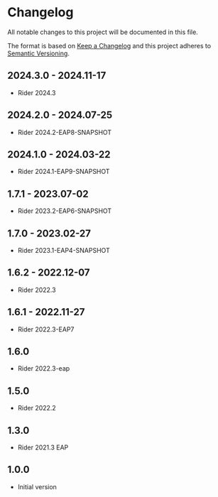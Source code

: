 # Changelog
All notable changes to this project will be documented in this file.

The format is based on [Keep a Changelog](http://keepachangelog.com/en/1.0.0/)
and this project adheres to [Semantic Versioning](http://semver.org/spec/v2.0.0.html).

## 2024.3.0 - 2024.11-17
- Rider 2024.3

## 2024.2.0 - 2024.07-25
- Rider 2024.2-EAP8-SNAPSHOT

## 2024.1.0 - 2024.03-22
- Rider 2024.1-EAP9-SNAPSHOT

## 1.7.1 - 2023.07-02
- Rider 2023.2-EAP6-SNAPSHOT

## 1.7.0 - 2023.02-27
- Rider 2023.1-EAP4-SNAPSHOT

## 1.6.2 - 2022.12-07
- Rider 2022.3

## 1.6.1 - 2022.11-27
- Rider 2022.3-EAP7

## 1.6.0
- Rider 2022.3-eap

## 1.5.0
- Rider 2022.2

## 1.3.0
- Rider 2021.3 EAP

## 1.0.0
- Initial version